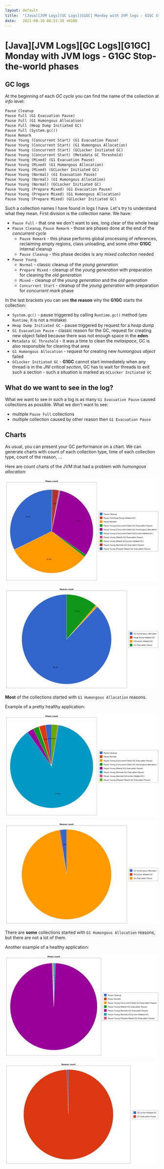 ```yaml
---
layout: default
title:  "[Java][JVM Logs][GC Logs][G1GC] Monday with JVM logs - G1GC Stop-the-world phases"
date:   2021-08-10 06:51:30 +0100
---
```


# [Java][JVM Logs][GC Logs][G1GC] Monday with JVM logs - G1GC Stop-the-world phases

## GC logs

At the beginning of each _GC cycle_ you can find the name of the collection at _info_ level:

```
Pause Cleanup
Pause Full (G1 Evacuation Pause)
Pause Full (G1 Humongous Allocation)
Pause Full (Heap Dump Initiated GC)
Pause Full (System.gc())
Pause Remark
Pause Young (Concurrent Start) (G1 Evacuation Pause)
Pause Young (Concurrent Start) (G1 Humongous Allocation)
Pause Young (Concurrent Start) (GCLocker Initiated GC)
Pause Young (Concurrent Start) (Metadata GC Threshold)
Pause Young (Mixed) (G1 Evacuation Pause)
Pause Young (Mixed) (G1 Humongous Allocation)
Pause Young (Mixed) (GCLocker Initiated GC)
Pause Young (Normal) (G1 Evacuation Pause)
Pause Young (Normal) (G1 Humongous Allocation)
Pause Young (Normal) (GCLocker Initiated GC)
Pause Young (Prepare Mixed) (G1 Evacuation Pause)
Pause Young (Prepare Mixed) (G1 Humongous Allocation)
Pause Young (Prepare Mixed) (GCLocker Initiated GC)
```

Such a collection names I have found in logs I have. Let's try to understand what they mean. First division is the
collection name. We have:

* ```Pause Full``` - that one we don't want to see, long clear of the whole heap
* ```Pause Cleanup```, ```Pause Remark``` - those are phases done at the end of the _concurrent cycle_
  * ```Pause Remark``` - this phase performs global processing of references, reclaiming empty regions, class unloading, 
    and some other **G1GC** internal cleanup
  * ```Pause Cleanup``` - this phase decides is any _mixed collection_ needed  
* ```Pause Young```
  * ```Normal``` - classic cleanup of the _young generation_
  * ```Prepare Mixed``` - cleanup of the _young generation_ with preparation for cleaning the _old generation_ 
  * ```Mixed``` - cleanup of the _young generation_ and the _old generation_
  * ```Concurrent Start``` - cleanup of the _young generation_ with preparation for _concurrent mark_ phase

In the last brackets you can see **the reason** why the **G1GC** starts the collection:

* ```System.gc()``` - pause triggered by calling ```Runtime.gc()``` method (yes ```Runtime```, it is not a mistake)
* ```Heap Dump Initiated GC``` - pause triggered by request for a _heap dump_
* ```G1 Evacuation Pause``` - classic reason for the GC, request for creating new object failed because there was not enough space in the __eden__.
* ```Metadata GC Threshold``` - it was a time to clean the _metaspace_, GC is also responsible for cleaning that area
* ```G1 Humongous Allocation``` - request for creating new _humongous object_ failed
* ```GCLocker Initiated GC``` - **G1GC** cannot start immediately when any thread is in the _JNI critical section_, GC has
to wait for threads to exit such a section - such a situation is marked as ```GCLocker Initiated GC```
  
## What do we want to see in the log?

What we want to see in such a log is as many ```G1 Evacuation Pause``` caused collections as possible. What we 
don't want to see:
* multiple ```Pause Full``` collections
* multiple collection caused by other reason then ```G1 Evacuation Pause```

## Charts

As usual, you can present your GC performance on a chart. We can generate charts with count of each collection type,
time of each collection type, count of the reason, ...

Here are count charts of the JVM that had a problem with _humongous allocation_:

![alt text](/assets/monday-6/count-1.jpg "1")

![alt text](/assets/monday-6/reason-1.jpg "1")

**Most** of the collections started with ```G1 Humongous Allocation``` reasons. 

Example of a pretty healthy application:

![alt text](/assets/monday-6/count-2.jpg "2")

![alt text](/assets/monday-6/reason-2.jpg "2")

There are **some** collections started with ```G1 Humongous Allocation``` reasons, but there are not a lot of them. 

Another example of a healthy application:

![alt text](/assets/monday-6/count-3.jpg "3")

![alt text](/assets/monday-6/reason-3.jpg "3")
